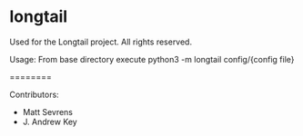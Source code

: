 longtail
========

Used for the Longtail project.  All rights reserved.

Usage: 
From base directory execute python3 -m longtail config/{config file}

========

Contributors:
* Matt Sevrens
* J. Andrew Key
